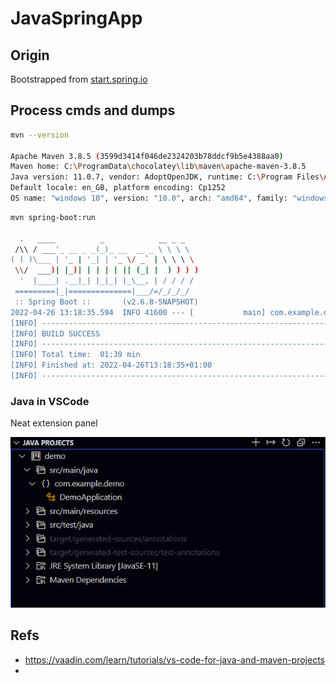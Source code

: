 # JavaSpringApp



## Origin

Bootstrapped from [start.spring.io](https://start.spring.io/#!type=maven-project&language=java&platformVersion=2.6.8-SNAPSHOT&packaging=jar&jvmVersion=11&groupId=com.example&artifactId=demo&name=demo&description=Demo%20project%20for%20Spring%20Boot&packageName=com.example.demo&dependencies=azure-support,azure-storage,azure-keyvault-secrets,sqlserver,azure-cosmos-db,azure-active-directory)

## Process cmds and dumps

```bash
mvn --version

Apache Maven 3.8.5 (3599d3414f046de2324203b78ddcf9b5e4388aa0)
Maven home: C:\ProgramData\chocolatey\lib\maven\apache-maven-3.8.5
Java version: 11.0.7, vendor: AdoptOpenJDK, runtime: C:\Program Files\AdoptOpenJDK\jdk-11.0.7.10-hotspot
Default locale: en_GB, platform encoding: Cp1252
OS name: "windows 10", version: "10.0", arch: "amd64", family: "windows"
```

```bash
mvn spring-boot:run

  .   ____          _            __ _ _
 /\\ / ___'_ __ _ _(_)_ __  __ _ \ \ \ \
( ( )\___ | '_ | '_| | '_ \/ _` | \ \ \ \
 \\/  ___)| |_)| | | | | || (_| |  ) ) ) )
  '  |____| .__|_| |_|_| |_\__, | / / / /
 =========|_|==============|___/=/_/_/_/
 :: Spring Boot ::       (v2.6.8-SNAPSHOT)
2022-04-26 13:18:35.594  INFO 41600 --- [           main] com.example.demo.DemoApplication         : Started DemoApplication in 2.525 seconds (JVM running for 3.188)
[INFO] ------------------------------------------------------------------------
[INFO] BUILD SUCCESS
[INFO] ------------------------------------------------------------------------
[INFO] Total time:  01:39 min
[INFO] Finished at: 2022-04-26T13:18:35+01:00
[INFO] ------------------------------------------------------------------------
```

### Java in VSCode

Neat extension panel

![java projects](docs\JavaProjectsInVsCode.png)

## Refs

- https://vaadin.com/learn/tutorials/vs-code-for-java-and-maven-projects
- 